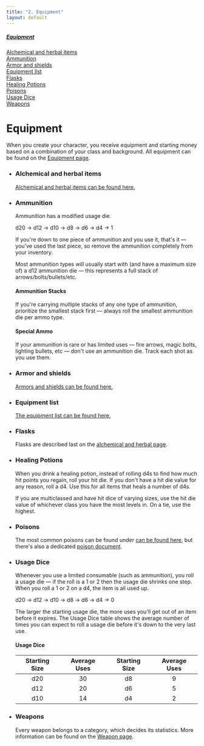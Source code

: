 ```yaml
---
title: "2. Equipment"
layout: default
---
```


<div class="toc">

##### <a href="#internal-equipment">Equipment</a>
<a href="#internal-Alchemicalandherbalitems">Alchemical and herbal items</a><br/>
<a href="#internal-Ammunition">Ammunition</a><br/>
<a href="#internal-Armorandshields">Armor and shields</a><br/>
<a href="#internal-Equipmentlist">Equipment list</a><br/>
<a href="#internal-Flasks">Flasks</a><br/>
<a href="#internal-HealingPotions">Healing Potions</a><br/>
<a href="#internal-Poisons">Poisons</a><br/>
<a href="#internal-UsageDice">Usage Dice</a><br/>
<a href="#internal-Weapons">Weapons</a><br/>

</div>

# <a class="internal-link" name="internal-equipment">Equipment</a>

When you create your character, you receive equipment and starting money based on a combination of your class and background. All equipment can be found on the <a href="https://robertrigo.github.io/pages/equipment.html">Equipment page</a>.

<div class="columnsthree">

-   ### <a class="internal-link" name="internal-Alchemicalandherbalitems">Alchemical and herbal items</a>

    <a href="../Equipment/alchemical-herbal.html">Alchemical and herbal items can be found here.</a>

-   ### <a class="internal-link" name="internal-Ammunition">Ammunition</a>

    Ammunition has a modified usage die.

    d20 → d12 → d10 → d8 → d6 → d4 → 1

    If you're down to one piece of ammunition and you use it, that's it — you've used the last piece, so remove the ammunition completely from your inventory.

    Most ammunition types will usually start with (and have a maximum size of) a d12 ammunition die — this represents a full stack of arrows/bolts/bullets/etc.

    #### Ammunition Stacks
    If you're carrying multiple stacks of any one type of ammunition, prioritize the smallest stack first — always roll the smallest ammunition die per ammo type.

    #### Special Ammo
    If your ammunition is rare or has limited uses — fire arrows, magic bolts, lighting bullets, etc — don't use an ammunition die. Track each shot as you use them.

-   ### <a class="internal-link" name="internal-Armorandshields">Armor and shields</a>

    <a href="../Equipment/armor.html">Armors and shields can be found here.</a>

-   ### <a class="internal-link" name="internal-Equipmentlist">Equipment list</a>

    <a href="https://robertrigo.github.io/pages/equipment.html">The equipment list can be found here.</a>

-   ### <a class="internal-link" name="internal-Flasks">Flasks</a>

    Flasks are described last on the <a href="../Equipment/alchemical-herbal.html#internal-flasks">alchemical and herbal page</a>.

-   ### <a class="internal-link" name="internal-HealingPotions">Healing Potions</a>
    When you drink a healing potion, instead of rolling d4s to find how much hit points you regain,  roll your hit die. If you don't have a hit die value for any reason, roll a d4. Use this for all items that heals a number of d4s.

    If you are multiclassed and have hit dice of varying sizes, use the hit die value of whichever class you have the most levels in. On a tie, use the highest.

-   ### <a class="internal-link" name="internal-Poisons">Poisons</a>

    The most common poisons can be found under <a href="../Equipment/alchemical-herbal.html#internal-poisons">can be found here</a>, but there's also a dedicated <a href="../Equipment/poison.html">poison document</a>.

-   ### <a class="internal-link" name="internal-UsageDice">Usage Dice</a>

    Whenever you use a limited consumable (such as ammunition), you roll a usage die — if the roll is a 1 or 2 then the usage die shrinks one step. When you roll a 1 or 2 on a d4, the item is all used up.

    d20 → d12 → d10 → d8 → d6 → d4 → 0

    The larger the starting usage die, the more uses you'll get out of an item before it expires. The Usage Dice table shows the average number of times you can expect to roll a usage die before it's down to the very last use.


    <div class="block classTable fillClassTable frame" markdown="1">

    #### Usage Dice
    | Starting Size | Average Uses | Starting Size | Average Uses |
    |:-------------:|:------------:|:-------------:|:------------:|
    | d20 | 30 | d8 | 9
    | d12 | 20 | d6 | 5
    | d10 | 14 | d4 | 2

    </div>


-   ### <a class="internal-link" name="internal-Weapons">Weapons</a>

    Every weapon belongs to a category, which decides its statistics. More information can be found on the <a href="../Equipment/weapons.html">Weapon page</a>.

</div>
